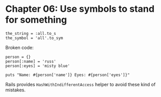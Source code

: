 # Chapter 06: Use symbols to stand for something

```
the_string = :all.to_s
the_symbol = 'all'.to_sym
```

Broken code:

```
person = {}
person[:name] = 'russ'
person[:eyes] = 'misty blue'

puts "Name: #{person['name']} Eyes: #{person['eyes']}"
```

Rails provides `HashWithIndifferentAccess` helper to avoid these kind of mistakes.
